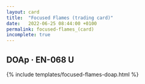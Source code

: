 ```yaml
---
layout: card
title:  "Focused Flames (trading card)"
date:   2022-06-25 08:44:00 +0100
permalink: focused-flames_(card)
incomplete: true
---
```


## DOAp &middot; EN-068 U

{% include templates/focused-flames-doap.html %}